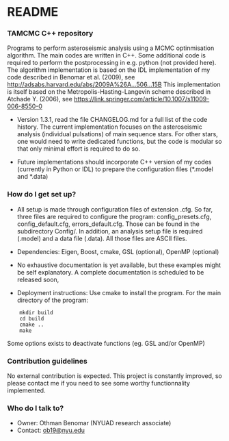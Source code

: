# README #


### TAMCMC C++ repository ###

Programs to perform asteroseismic analysis using a MCMC optinmisation algorithm. The main codes are written in C++. Some additional code is required to perform the postprocessing in e.g. python (not provided here). 
The algorithm implementation is based on the IDL implementation of my code described in Benomar et al. (2009), see http://adsabs.harvard.edu/abs/2009A%26A...506...15B
This implementation is itself based on the Metropolis-Hasting-Langevin scheme described in Atchade Y. (2006), see https://link.springer.com/article/10.1007/s11009-006-8550-0

* Version 1.3.1, read the file CHANGELOG.md for a full list of the code history.
	The current implementation focuses on the asteroseismic analysis (individual pulsations) of main sequence stars. For other stars, one would need to write
	dedicated functions, but the code is modular so that only minimal effort is required to do so. 
	
* Future implementations should incorporate C++ version of my codes (currently in Python or IDL) to prepare the configuration files (*.model and *.data)

### How do I get set up? ###

* All setup is made through configuration files of extension .cfg. So far, three files are required to configure the program: config_presets.cfg, config_default.cfg, errors_default.cfg. Those can be found in the subdirectory Config/.
In addition, an analysis setup file is required (.model) and a data file (.data). All those files are ASCII files.

* Dependencies: Eigen, Boost, cmake,  GSL (optional), OpenMP (optional)

* No exhaustive documentation is yet available, but these examples might be self explanatory. A complete documentation is scheduled to be released soon,

* Deployment instructions: 
Use cmake to install the program. For the main directory of the program:
```
	mkdir build
	cd build
	cmake ..
	make
```
Some options exists to deactivate functions (eg. GSL and/or OpenMP)

### Contribution guidelines ###

No external contribution is expected. This project is constantly improved, so please contact me if you need to see some worthy functionnality implemented. 

### Who do I talk to? ###

* Owner: Othman Benomar (NYUAD research associate)
* Contact: ob19@nyu.edu
